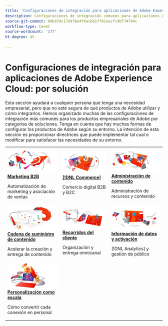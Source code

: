 ```yaml
---
title: 'Configuraciones de integración para aplicaciones de Adobe Experience Cloud: por solución'
description: Configuraciones de integración comunes para aplicaciones de Adobe Experience Cloud organizadas por soluciones.
source-git-commit: 94b074c17e976e4f4acbb1ff41aacfc9bf74744c
workflow-type: tm+mt
source-wordcount: '177'
ht-degree: 4%

---
```



# Configuraciones de integración para aplicaciones de Adobe Experience Cloud: por solución

Esta sección ayudará a cualquier persona que tenga una necesidad empresarial, pero que no esté segura de qué productos de Adobe utilizar y cómo integrarlos.  Hemos organizado muchas de las configuraciones de integración más comunes para los productos empresariales de Adobe por categorías de soluciones.  Tenga en cuenta que hay muchas formas de configurar los productos de Adobe según su entorno.  La intención de esta sección es proporcionar directrices que puede implementar tal cual o modificar para satisfacer las necesidades de su entorno.

<table>
<tr>
    <td>
      <a  href="./b2b.md"><img alt="Marketing B2b" src="./assets/b2b.png"/></a>
      <div><strong><a href="./b2b.md">Marketing B2B</a></strong></div>
      <p>
        Automatización de marketing y asociación de ventas
      </p>
    </td>
   <td>
      <a  href="./commerce.md"><img alt="comercio" src="./assets/commerce.png"/></a>
      <div><strong><a href="./commerce.md">[!DNL Commerce]</a></strong></div>
      <p>
        Comercio digital B2B y B2C
      </p>
   </td>    
   <td>
      <a  href="./content-management.md"><img alt="Administración de contenido" src="./assets/content-management.png"/></a>
      <div><strong><a href="./content-management.md">Administración de contenido</a></strong></div>
      <p>
        Administración de recursos y contenido
      </p>
   </td>
</tr>
<tr>
   <td>
      <a  href="./content-supply-chain.md"><img alt="Cadena de suministro de contenido" src="./assets/content-supply-chain.png"/></a>
      <div><strong><a href="./content-supply-chain.md">Cadena de suministro de contenido</a></strong></div>
      <p>
        Acelerar la creación y entrega de contenido
      </p> 
    </td>
   <td>
      <a  href="./customer-journeys.md"><img alt="Recorridos del cliente" src="./assets/customer-journeys.png"/></a>
      <div><strong><a href="./customer-journeys.md">Recorridos del cliente</a></strong></div>
      <p>
        Organización y entrega omnicanal
      </p> 
    </td>
   <td>
      <a  href="./data-insights.md"><img alt="Perspectivas de datos y activación" src="./assets/data-insights.png"/></a>
      <div><strong><a href="./data-insights.md"> Información de datos y activación</a></strong></div>
      <p>
        [!DNL Analytics] y gestión de público
      </p>
   </td>  
</tr>
<tr>
   <td>
      <a  href="./personalization.md"><img alt="Personalización a escala" src="./assets/personalization.png"/></a>
      <div><strong><a href="./personalization.md">Personalización como escala</a></strong></div>
      <p>
        Cómo convertir cada conexión en personal
      </p>
   </td>
</table>
